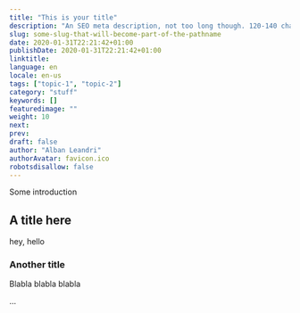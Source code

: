 ```yaml
---
title: "This is your title"
description: "An SEO meta description, not too long though. 120-140 characters is usually enough."
slug: some-slug-that-will-become-part-of-the-pathname
date: 2020-01-31T22:21:42+01:00
publishDate: 2020-01-31T22:21:42+01:00
linktitle:
language: en
locale: en-us
tags: ["topic-1", "topic-2"]
category: "stuff"
keywords: []
featuredimage: ""
weight: 10
next: 
prev: 
draft: false
author: "Alban Leandri"
authorAvatar: favicon.ico
robotsdisallow: false
---
```


Some introduction

## A title here

hey, hello

### Another title

Blabla blabla blabla

...